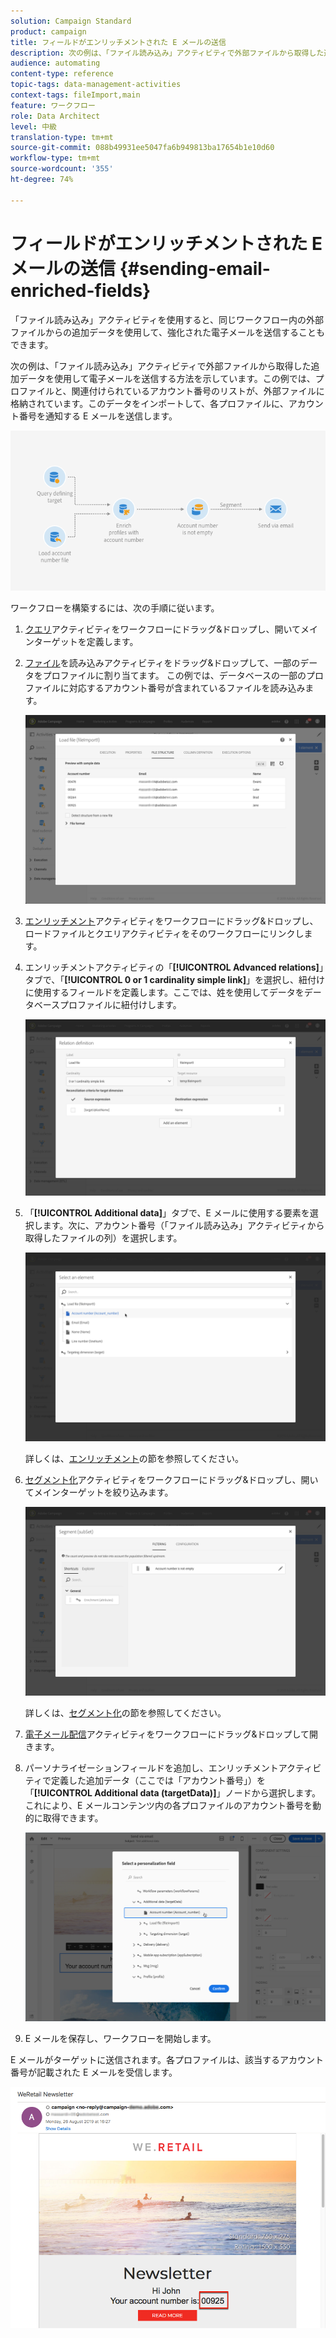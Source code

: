 ```yaml
---
solution: Campaign Standard
product: campaign
title: フィールドがエンリッチメントされた E メールの送信
description: 次の例は、「ファイル読み込み」アクティビティで外部ファイルから取得した追加データを使用して電子メールを送信する方法を示しています。
audience: automating
content-type: reference
topic-tags: data-management-activities
context-tags: fileImport,main
feature: ワークフロー
role: Data Architect
level: 中級
translation-type: tm+mt
source-git-commit: 088b49931ee5047fa6b949813ba17654b1e10d60
workflow-type: tm+mt
source-wordcount: '355'
ht-degree: 74%

---
```



# フィールドがエンリッチメントされた E メールの送信 {#sending-email-enriched-fields}

<!--A new example showing how to send an email containing additional data retrieved from a load file activity has been added. [Read more](example-2-email-with-enriched-fields)-->

「ファイル読み込み」アクティビティを使用すると、同じワークフロー内の外部ファイルからの追加データを使用して、強化された電子メールを送信することもできます。

次の例は、「ファイル読み込み」アクティビティで外部ファイルから取得した追加データを使用して電子メールを送信する方法を示しています。この例では、プロファイルと、関連付けられているアカウント番号のリストが、外部ファイルに格納されています。このデータをインポートして、各プロファイルに、アカウント番号を通知する E メールを送信します。

![](assets/load_file_workflow_ex2.png)

ワークフローを構築するには、次の手順に従います。

1. [クエリ](../../automating/using/query.md)アクティビティをワークフローにドラッグ&amp;ドロップし、開いてメインターゲットを定義します。

   <!--The Query activity is presented in the [Query](../../automating/using/query.md) section.-->

1. [ファイル](../../automating/using/load-file.md)を読み込みアクティビティをドラッグ&amp;ドロップして、一部のデータをプロファイルに割り当てます。 この例では、データベースの一部のプロファイルに対応するアカウント番号が含まれているファイルを読み込みます。

   ![](assets/load_file_activity.png)

1. [エンリッチメント](../../automating/using/enrichment.md)アクティビティをワークフローにドラッグ&amp;ドロップし、ロードファイルとクエリアクティビティをそのワークフローにリンクします。

1. エンリッチメントアクティビティの「**[!UICONTROL Advanced relations]**」タブで、「**[!UICONTROL 0 or 1 cardinality simple link]**」を選択し、紐付けに使用するフィールドを定義します。ここでは、姓を使用してデータをデータベースプロファイルに紐付けします。

   ![](assets/load_file_enrichment_relation.png)

1. 「**[!UICONTROL Additional data]**」タブで、E メールに使用する要素を選択します。次に、アカウント番号（「ファイル読み込み」アクティビティから取得したファイルの列）を選択します。

   ![](assets/load_file_enrichment_select_element.png)

   <!--![](assets/load_file_enrichment_additional_data.png)-->

   詳しくは、[エンリッチメント](../../automating/using/enrichment.md)の節を参照してください。

1. [セグメント化](../../automating/using/segmentation.md)アクティビティをワークフローにドラッグ&amp;ドロップし、開いてメインターゲットを絞り込みます。

   ![](assets/load_file_segmentation.png)

   詳しくは、[セグメント化](../../automating/using/segmentation.md)の節を参照してください。

1. [電子メール配信](../../automating/using/email-delivery.md)アクティビティをワークフローにドラッグ&amp;ドロップして開きます。

   <!--The Email delivery activity is presented in the [Email delivery](../../automating/using/email-delivery.md) section.-->

1. パーソナライゼーションフィールドを追加し、エンリッチメントアクティビティで定義した追加データ（ここでは「アカウント番号」）を「**[!UICONTROL Additional data (targetData)]**」ノードから選択します。これにより、E メールコンテンツ内の各プロファイルのアカウント番号を動的に取得できます。

   ![](assets/load_file_perso_field.png)

1. E メールを保存し、ワークフローを開始します。

E メールがターゲットに送信されます。各プロファイルは、該当するアカウント番号が記載された E メールを受信します。

![](assets/load_file_email.png)
